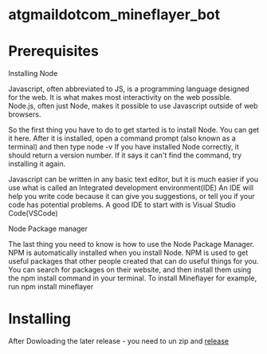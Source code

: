 # atgmaildotcom_mineflayer_bot
# Prerequisites

Installing Node

Javascript, often abbreviated to JS, is a programming language designed for the web. It is what makes most interactivity on the web possible.
Node.js, often just Node, makes it possible to use Javascript outside of web browsers.

So the first thing you have to do to get started is to install Node. You can get it here.
After it is installed, open a command prompt (also known as a terminal) and then type node -v
If you have installed Node correctly, it should return a version number. If it says it can't find the command, try installing it again.

Javascript can be written in any basic text editor, but it is much easier if you use what is called an Integrated development environment(IDE)
An IDE will help you write code because it can give you suggestions, or tell you if your code has potential problems. A good IDE to start with is Visual Studio Code(VSCode)

Node Package manager

The last thing you need to know is how to use the Node Package Manager.
NPM is automatically installed when you install Node.
NPM is used to get useful packages that other people created that can do useful things for you.
You can search for packages on their website, and then install them using the npm install command in your terminal.
To install Mineflayer for example, run npm install mineflayer

# Installing

After Dowloading the later release -  you need to un zip and 
[release](https://github.com/morisok31/atgmaildotcom_mineflayer_bot/releases/tag/Release)
